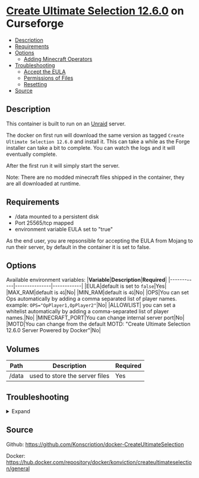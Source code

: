 # [Create Ultimate Selection 12.6.0](https://www.curseforge.com/minecraft/modpacks/create-ultimate-selection) on Curseforge

<!-- toc -->

- [Description](#description)
- [Requirements](#requirements)
- [Options](#options)
  * [Adding Minecraft Operators](#adding-minecraft-operators)
- [Troubleshooting](#troubleshooting)
  * [Accept the EULA](#accept-the-eula)
  * [Permissions of Files](#permissions-of-files)
  * [Resetting](#resetting)
- [Source](#source)

<!-- tocstop -->

## Description

This container is built to run on an [Unraid](https://unraid.net) server.

The docker on first run will download the same version as tagged `Create Ultimate Selection 12.6.0` and install it.  This can take a while as the Forge installer can take a bit to complete.  You can watch the logs and it will eventually complete.

After the first run it will simply start the server.

Note: There are no modded minecraft files shipped in the container, they are all downloaded at runtime.

## Requirements

* /data mounted to a persistent disk
* Port 25565/tcp mapped
* environment variable EULA set to "true"

As the end user, you are repsonsible for accepting the EULA from Mojang to run their server, by default in the container it is set to false.

## Options

Available environment variables:
|**Variable**|**Description**|**Required**|
|------------|---------------|------------|
|EULA|default is set to `false`|Yes|
|MAX_RAM|default is `4G`|No|
|MIN_RAM|default is `4G`|No|
|OPS|You can set Ops automatically by adding a comma separated list of player names. <br> example: `OPS="OpPlayer1,OpPlayer2"`|No|
|ALLOWLIST| you can set a whitelist automatically by adding a comma-separated list of player names.|No|
|MINECRAFT_PORT|You can change internal server port|No|
|MOTD|You can change from the default MOTD: "Create Ultimate Selection 12.6.0 Server Powered by Docker"|No|

## Volumes
|**Path**|**Description**|**Required**|
|--------|---------------|------------|
|/data|used to store the server files|Yes|

## Troubleshooting
<details><summary>Expand</summary>

### Accept the EULA
Did you pass in the environment variable EULA = `true`?

### File Permissions
This container is designed for [Unraid](https://unraid.net) so the user in the container runs on uid 99 and gid 100.  This may cause permission errors on the /data mount on other systems.

### Resetting
If the install is incomplete for some reason.  Deleting the downloaded server file in /data will restart the install/upgrade process.
</details>

## Source
Github: https://github.com/Konscription/docker-CreateUltimateSelection

Docker: https://hub.docker.com/repository/docker/konviction/createultimateselection/general
